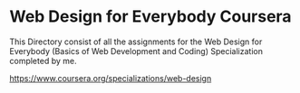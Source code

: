 # Web Design for Everybody Coursera

This Directory consist of all the assignments for the Web Design for Everybody (Basics of Web Development and Coding) Specialization completed by me.

https://www.coursera.org/specializations/web-design
